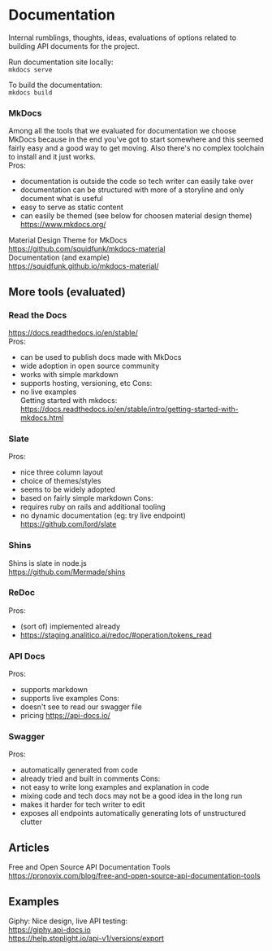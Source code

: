 
# Documentation

Internal rumblings, thoughts, ideas, evaluations of options related to building API documents for the project.

Run documentation site locally:  
`mkdocs serve`

To build the documentation:  
`mkdocs build`

### MkDocs  
Among all the tools that we evaluated for documentation we choose MkDocs because in the end you've got to start somewhere and this seemed fairly easy and a good way to get moving. Also there's no complex toolchain to install and it just works.  
Pros:
- documentation is outside the code so tech writer can easily take over
- documentation can be structured with more of a storyline and only document what is useful
- easy to serve as static content
- can easily be themed (see below for choosen material design theme)
https://www.mkdocs.org/

Material Design Theme for MkDocs   
https://github.com/squidfunk/mkdocs-material  
Documentation (and example)      
https://squidfunk.github.io/mkdocs-material/


## More tools (evaluated)

### Read the Docs
https://docs.readthedocs.io/en/stable/  
Pros:
- can be used to publish docs made with MkDocs
- wide adoption in open source community
- works with simple markdown
- supports hosting, versioning, etc
Cons:
- no live examples  
Getting started with mkdocs:  
https://docs.readthedocs.io/en/stable/intro/getting-started-with-mkdocs.html  


### Slate  
Pros:
- nice three column layout
- choice of themes/styles
- seems to be widely adopted
- based on fairly simple markdown
Cons:
- requires ruby on rails and additional tooling
- no dynamic documentation (eg: try live endpoint)
https://github.com/lord/slate  


### Shins
Shins is slate in node.js  
https://github.com/Mermade/shins  


### ReDoc  
Pros:
- (sort of) implemented already 
- https://staging.analitico.ai/redoc/#operation/tokens_read  


### API Docs  
Pros:
- supports markdown
- supports live examples
Cons:
- doesn't see to read our swagger file
- pricing
https://api-docs.io/  


### Swagger  
Pros:
- automatically generated from code
- already tried and built in comments
Cons:
- not easy to write long examples and explanation in code
- mixing code and tech docs may not be a good idea in the long run
- makes it harder for tech writer to edit
- exposes all endpoints automatically generating lots of unstructured clutter



## Articles

Free and Open Source API Documentation Tools  
https://pronovix.com/blog/free-and-open-source-api-documentation-tools



## Examples  

Giphy: Nice design, live API testing:  
https://giphy.api-docs.io  
https://help.stoplight.io/api-v1/versions/export  